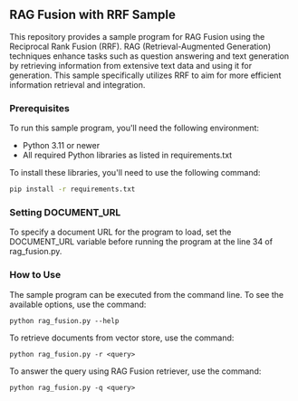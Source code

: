 ## RAG Fusion with RRF Sample

This repository provides a sample program for RAG Fusion using the Reciprocal Rank Fusion (RRF). RAG (Retrieval-Augmented Generation) techniques enhance tasks such as question answering and text generation by retrieving information from extensive text data and using it for generation. This sample specifically utilizes RRF to aim for more efficient information retrieval and integration.

### Prerequisites

To run this sample program, you'll need the following environment:

* Python 3.11 or newer
* All required Python libraries as listed in requirements.txt

To install these libraries, you'll need to use the following command:

```bash
pip install -r requirements.txt
```

### Setting DOCUMENT_URL

To specify a document URL for the program to load, set the DOCUMENT_URL variable before running the program at the line 34 of rag_fusion.py.


### How to Use

The sample program can be executed from the command line. To see the available options, use the command:

```
python rag_fusion.py --help
```

To retrieve documents from vector store, use the command:

```
python rag_fusion.py -r <query>
```

To answer the query using RAG Fusion retriever, use the command:

```
python rag_fusion.py -q <query>
```



